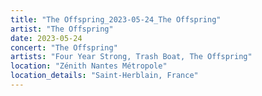 ```yaml
---
title: "The Offspring_2023-05-24_The Offspring"
artist: "The Offspring"
date: 2023-05-24
concert: "The Offspring"
artists: "Four Year Strong, Trash Boat, The Offspring"
location: "Zénith Nantes Métropole"
location_details: "Saint-Herblain, France"
---
```

